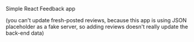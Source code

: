 Simple React Feedback app

(you can't update fresh-posted reviews, because this app is using JSON placeholder as a fake server, so adding reviews doesn't really update the back-end data)
